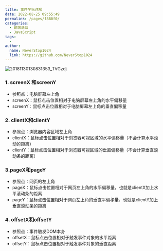 ```yaml
---
title: 事件坐标详解
date: 2022-08-25 09:55:49
permalink: /pages/f880f0/
categories:
  - 前端基础
  - JavaScript
tags:
  - 
author: 
  name: NeverStop1024
  link: https://github.com/NeverStop1024
---
```

![20181130130831353_TVGzdj](https://cdn.jsdelivr.net/gh/NeverStop1024/images-store@main/blog/20181130130831353_TVGzdj.jpeg)

### 1. screenX 和screenY
* 参照点：电脑屏幕左上角
* screenX：鼠标点击位置相对于电脑屏幕左上角的水平偏移量
* screenY：鼠标点击位置相对于电脑屏幕左上角的垂直偏移量

### 2. clientX和clientY
* 参照点：浏览器内容区域左上角 
* clientX：鼠标点击位置相对于浏览器可视区域的水平偏移量（不会计算水平滚动的距离） 
* clientY：鼠标点击位置相对于浏览器可视区域的垂直偏移量（不会计算垂直滚动条的距离）

### 3.pageX和pageY
* 参照点：网页的左上角
* pageX：鼠标点击位置相对于网页左上角的水平偏移量，也就是clientX加上水平滚动条的距离
* pageY：鼠标点击位置相对于网页左上角的垂直平偏移量，也就是clientY加上垂直滚动条的距离

### 4. offsetX和offsetY
* 参照点：事件触发DOM本身
* offsetX：鼠标点击位置相对于触发事件对象的水平距离
* offsetY：鼠标点击位置相对于触发事件对象的垂直距离
